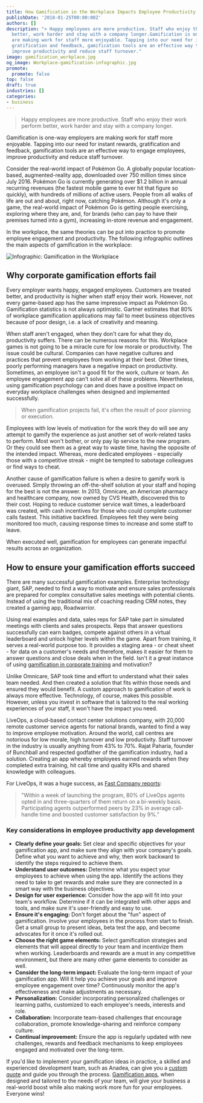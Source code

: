 ```yaml
---
title: How Gamification in the Workplace Impacts Employee Productivity
publishDate: '2018-01-25T00:00:00Z'
authors: []
description: "> Happy employees are more productive. Staff who enjoy their work perform
  better, work harder and stay with a company longer.Gamification is one-way employers
  are making work for staff more enjoyable. Tapping into our need for instant rewards,
  gratification and feedback, gamification tools are an effective way to engage employees,
  improve productivity and reduce staff turnover."
image: gamification_workplace.jpg
og_image: Workplace-gamification-infographic.jpg
promote:
  promote: false
top: false
draft: true
industries: []
categories:
- business
---
```

> Happy employees are more productive. Staff who enjoy their work perform better, work harder and stay with a company longer.

Gamification is one-way employers are making work for staff more enjoyable. Tapping into our need for instant rewards, gratification and feedback, gamification tools are an effective way to engage employees, improve productivity and reduce staff turnover.

Consider the real-world impact of Pokémon Go. A globally popular location-based, augmented-reality app, downloaded over 750 million times since July 2016. Pokémon Go is currently generating over $1.2 billion in annual recurring revenues (the fastest mobile game to ever hit that figure so quickly), with hundreds of millions of active users. People from all walks of life are out
and about, right now, catching Pokémon. Although it's only a game, the real-world impact of Pokémon Go is getting people exercising, exploring where they are, and, for brands (who can pay to have their premises turned into a gym), increasing in-store revenue and engagement.

In the workplace, the same theories can be put into practice to promote employee engagement and productivity. The following infographic outlines the main aspects of gamification in the workplace:

![Infographic: Gamification in the Workplace](Workplace-gamification-infographic.jpg)

## Why corporate gamification efforts fail

Every employer wants happy, engaged employees. Customers are treated better, and productivity is higher when staff enjoy their work. However, not every game-based app has the same impressive impact as Pokémon Go. Gamification statistics is not always optimistic. Gartner estimates that 80% of workplace gamification applications may fail to meet business objectives because of poor design, i.e. a lack of creativity and meaning.

When staff aren't engaged, when they don't care for what they do, productivity suffers. There can be numerous reasons for this. Workplace games is not going to be a miracle cure for low morale or productivity. The issue could be cultural. Companies can have negative cultures and practices that prevent employees from working at their best. Other times, poorly performing managers have a negative impact on productivity. Sometimes, an employee isn't a good fit for the work, culture or team. An employee engagement app can't solve all of these problems. Nevertheless, using gamification psychology can and does have a positive impact on everyday workplace challenges when designed and implemented successfully.

> When gamification projects fail, it's often the result of poor planning or execution.

Employees with low levels of motivation for the work they do will see any attempt to gamify the experience as just another set of work-related tasks to perform. Most won't bother, or only pay lip service to the new program. Or they could see them as a great way to waste time, having the opposite of the intended impact. Whereas, more dedicated employees - especially those with a competitive streak - might be tempted to sabotage colleagues or find ways to cheat.

Another cause of gamification failure is when a desire to gamify work is overused. Simply throwing an off-the-shelf solution at your staff and hoping for the best is not the answer. In 2013, Omnicare, an American pharmacy and healthcare company, now owned by CVS Health, discovered this to their cost. Hoping to reduce customer service wait times, a leaderboard was created, with cash incentives for those who could complete customer calls fastest. This initiative backfired. Employees felt they were being monitored too much, causing response times to increase and some staff to leave.

When executed well, gamification for employees can generate impactful results across an organization.

## How to ensure your gamification efforts succeed

There are many successful gamification examples. Enterprise technology giant, SAP, needed to find a way to motivate and ensure sales professionals are prepared for complex consultative sales meetings with potential clients. Instead of using the traditional mix of coaching reading CRM notes, they created a gaming app, Roadwarrior.

Using real examples and data, sales reps for SAP take part in simulated meetings with clients and sales prospects. Reps that answer questions successfully can earn badges, compete against others in a virtual leaderboard and unlock higher levels within the game. Apart from training, it serves a
real-world purpose too. It provides a staging area - or cheat sheet - for data on a customer's needs and therefore, makes it easier for them to answer questions and close deals when in the field. Isn't it a great instance of using [gamification in corporate training](https://anadea.info/blog/gamification-in-e-learning) and motivation?

Unlike Omnicare, SAP took time and effort to understand what their sales team needed. And then created a solution that fits within those needs and ensured they would benefit. A custom approach to gamification of work is always more effective. Technology, of course, makes this possible. However, unless you invest in software that is tailored to the real working experiences of your staff, it won't have the impact you need.

LiveOps, a cloud-based contact center solutions company, with 20,000 remote customer service agents for national brands, wanted to find a way to improve employee motivation. Around the world, call centres are notorious for low morale, high turnover and low productivity. Staff turnover in the industry is usually anything from 43% to 70%. Rajat Paharia, founder of Bunchball
and respected godfather of the gamification industry, had a solution. Creating an app whereby employees earned rewards when they completed extra training, hit call time and quality KPIs and shared knowledge with colleagues.

For LiveOps, it was a huge success, as <a href="https://www.fastcompany.com/3063932/the-right-and-wrong-way-to-gamify-work" rel="nofollow" target="_blank">Fast Company reports</a>:

> "Within a week of launching the program, 80% of LiveOps agents opted in and three-quarters of them return on a bi-weekly basis. Participating agents outperformed peers by 23% in average call-handle time and boosted customer satisfaction by 9%."

### Key considerations in employee productivity app development

* __Clearly define your goals:__ Set clear and specific objectives for your gamification app, and make sure they align with your company's goals. Define what you want to achieve and why, then work backward to identify the steps required to achieve them.
* __Understand user outcomes:__ Determine what you expect your employees to achieve when using the app. Identify the actions they need to take to get rewards and make sure they are connected in a smart way with the business objectives.
* __Design for user experience:__ Consider how the app will fit into your team's workflow. Determine if it can be integrated with other apps and tools, and make sure it's user-friendly and easy to use.
* __Ensure it's engaging:__ Don't forget about the "fun" aspect of gamification. Involve your employees in the process from start to finish. Get a small group to present ideas, beta test the app, and become advocates for it once it's rolled out.
* __Choose the right game elements:__ Select gamification strategies and elements that will appeal directly to your team and incentivize them when working. Leaderboards and rewards are a must in any competitive environment, but there are many other game elements to consider as well.
* __Consider the long-term impact:__ Evaluate the long-term impact of your gamification app. Will it help you achieve your goals and improve employee engagement over time? Continuously monitor the app's effectiveness and make adjustments as necessary.
* __Personalization:__ Consider incorporating personalized challenges or learning paths, customized to each employee's needs, interests and role.
* __Collaboration:__ Incorporate team-based challenges that encourage collaboration, promote knowledge-sharing and reinforce company culture.
* __Continual improvement:__ Ensure the app is regularly updated with new challenges, rewards and feedback mechanisms to keep employees engaged and motivated over the long-term.

If you'd like to implement your gamification ideas in practice, a skilled and experienced development team, such as Anadea, can give you a [custom quote](https://anadea.info/free-project-estimate) and guide you through the process. [Gamification apps](https://anadea.info/blog/gamification-in-business), when designed and tailored to the needs of your team, will give your business a real-world boost while also making work more fun for your employees. Everyone wins!
